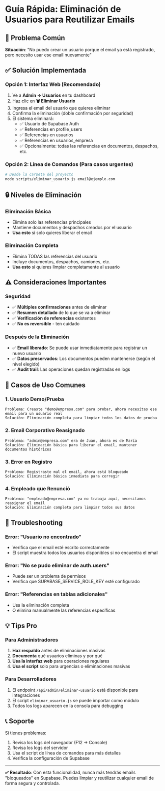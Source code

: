 # Guía Rápida: Eliminación de Usuarios para Reutilizar Emails

## 📧 Problema Común
**Situación**: "No puedo crear un usuario porque el email ya está registrado, pero necesito usar ese email nuevamente"

## ✅ Solución Implementada

### Opción 1: Interfaz Web (Recomendado)
1. Ve a **Admin → Usuarios** en tu dashboard
2. Haz clic en **🗑️ Eliminar Usuario**
3. Ingresa el email del usuario que quieres eliminar
4. Confirma la eliminación (doble confirmación por seguridad)
5. El sistema eliminará:
   - ✅ Usuario de Supabase Auth
   - ✅ Referencias en profile_users
   - ✅ Referencias en usuarios
   - ✅ Referencias en usuarios_empresa
   - ✅ Opcionalmente: todas las referencias en documentos, despachos, etc.

### Opción 2: Línea de Comandos (Para casos urgentes)
```bash
# Desde la carpeta del proyecto
node scripts/eliminar_usuario.js email@ejemplo.com
```

## 🔒 Niveles de Eliminación

### Eliminación Básica
- Elimina solo las referencias principales
- Mantiene documentos y despachos creados por el usuario
- **Usa esto** si solo quieres liberar el email

### Eliminación Completa  
- Elimina TODAS las referencias del usuario
- Incluye documentos, despachos, camiones, etc.
- **Usa esto** si quieres limpiar completamente al usuario

## ⚠️ Consideraciones Importantes

### Seguridad
- ✅ **Múltiples confirmaciones** antes de eliminar
- ✅ **Resumen detallado** de lo que se va a eliminar
- ✅ **Verificación de referencias** existentes
- ✅ **No es reversible** - ten cuidado

### Después de la Eliminación
- ✅ **Email liberado**: Se puede usar inmediatamente para registrar un nuevo usuario
- ✅ **Datos preservados**: Los documentos pueden mantenerse (según el nivel elegido)
- ✅ **Audit trail**: Las operaciones quedan registradas en logs

## 🚀 Casos de Uso Comunes

### 1. Usuario Demo/Prueba
```
Problema: Creaste "demo@empresa.com" para probar, ahora necesitas ese email para un usuario real
Solución: Eliminación completa para limpiar todos los datos de prueba
```

### 2. Email Corporativo Reasignado
```
Problema: "admin@empresa.com" era de Juan, ahora es de María
Solución: Eliminación básica para liberar el email, mantener documentos históricos
```

### 3. Error en Registro
```
Problema: Registraste mal el email, ahora está bloqueado
Solución: Eliminación básica inmediata para corregir
```

### 4. Empleado que Renunció
```
Problema: "empleado@empresa.com" ya no trabaja aquí, necesitamos reasignar el email
Solución: Eliminación completa para limpiar todos sus datos
```

## 🔧 Troubleshooting

### Error: "Usuario no encontrado"
- Verifica que el email esté escrito correctamente
- El script muestra todos los usuarios disponibles si no encuentra el email

### Error: "No se pudo eliminar de auth.users"
- Puede ser un problema de permisos
- Verifica que SUPABASE_SERVICE_ROLE_KEY esté configurado

### Error: "Referencias en tablas adicionales"
- Usa la eliminación completa
- O elimina manualmente las referencias específicas

## 💡 Tips Pro

### Para Administradores
1. **Haz respaldo** antes de eliminaciones masivas
2. **Documenta** qué usuarios eliminas y por qué
3. **Usa la interfaz web** para operaciones regulares
4. **Usa el script** solo para urgencias o eliminaciones masivas

### Para Desarrolladores
1. El endpoint `/api/admin/eliminar-usuario` está disponible para integraciones
2. El script `eliminar_usuario.js` se puede importar como módulo
3. Todos los logs aparecen en la consola para debugging

## 📞 Soporte

Si tienes problemas:
1. Revisa los logs del navegador (F12 → Console)
2. Revisa los logs del servidor
3. Usa el script de línea de comandos para más detalles
4. Verifica la configuración de Supabase

---
**✅ Resultado**: Con esta funcionalidad, nunca más tendrás emails "bloqueados" en Supabase. Puedes limpiar y reutilizar cualquier email de forma segura y controlada.